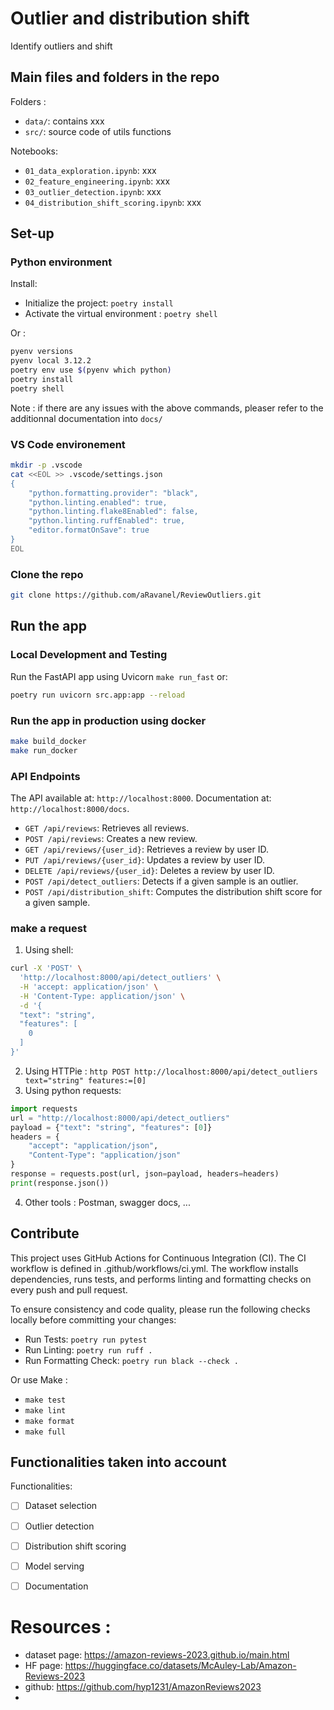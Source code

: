 # Outlier and distribution shift

Identify outliers and shift

## Main files and folders in the repo

Folders :

- `data/`: contains xxx
- `src/`: source code of utils functions

Notebooks:

- `01_data_exploration.ipynb`: xxx
- `02_feature_engineering.ipynb`: xxx
- `03_outlier_detection.ipynb`: xxx
- `04_distribution_shift_scoring.ipynb`: xxx

## Set-up

### Python environment

Install:

- Initialize the project: `poetry install`
- Activate the virtual environment : `poetry shell`

Or :

```bash
pyenv versions
pyenv local 3.12.2
poetry env use $(pyenv which python)
poetry install
poetry shell
```

Note : if there are any issues with the above commands, pleaser refer to the additionnal documentation into `docs/`

### VS Code environement

```bash
mkdir -p .vscode
cat <<EOL >> .vscode/settings.json
{
    "python.formatting.provider": "black",
    "python.linting.enabled": true,
    "python.linting.flake8Enabled": false,
    "python.linting.ruffEnabled": true,
    "editor.formatOnSave": true
}
EOL
```

### Clone the repo

```bash
git clone https://github.com/aRavanel/ReviewOutliers.git
```

## Run the app

### Local Development and Testing

Run the FastAPI app using Uvicorn `make run_fast` or:

```bash
poetry run uvicorn src.app:app --reload
```

### Run the app in production using docker

```bash
make build_docker
make run_docker
```

### API Endpoints

The API available at: `http://localhost:8000`.
Documentation at: `http://localhost:8000/docs`.

- `GET /api/reviews`: Retrieves all reviews.
- `POST /api/reviews`: Creates a new review.
- `GET /api/reviews/{user_id}`: Retrieves a review by user ID.
- `PUT /api/reviews/{user_id}`: Updates a review by user ID.
- `DELETE /api/reviews/{user_id}`: Deletes a review by user ID.
- `POST /api/detect_outliers`: Detects if a given sample is an outlier.
- `POST /api/distribution_shift`: Computes the distribution shift score for a given sample.

### make a request

1. Using shell:
```bash
curl -X 'POST' \
  'http://localhost:8000/api/detect_outliers' \
  -H 'accept: application/json' \
  -H 'Content-Type: application/json' \
  -d '{
  "text": "string",
  "features": [
    0
  ]
}'
```
2. Using HTTPie : `http POST http://localhost:8000/api/detect_outliers text="string" features:=[0]`
3. Using python requests:
```python
import requests
url = "http://localhost:8000/api/detect_outliers"
payload = {"text": "string", "features": [0]}
headers = {
    "accept": "application/json",
    "Content-Type": "application/json"
}
response = requests.post(url, json=payload, headers=headers)
print(response.json())
```
4. Other tools : Postman, swagger docs, ...

## Contribute

This project uses GitHub Actions for Continuous Integration (CI). The CI workflow is defined in .github/workflows/ci.yml. The workflow installs dependencies, runs tests, and performs linting and formatting checks on every push and pull request.

To ensure consistency and code quality, please run the following checks locally before committing your changes:

- Run Tests: `poetry run pytest`
- Run Linting: `poetry run ruff .`
- Run Formatting Check: `poetry run black --check .`

Or use Make :

- `make test`
- `make lint`
- `make format`
- `make full`

## Functionalities taken into account

Functionalities:

- [ ] Dataset selection
- [ ] Outlier detection
- [ ] Distribution shift scoring
- [ ] Model serving
- [ ] Documentation


# Resources : 

- dataset page: https://amazon-reviews-2023.github.io/main.html
- HF page: https://huggingface.co/datasets/McAuley-Lab/Amazon-Reviews-2023
- github: https://github.com/hyp1231/AmazonReviews2023
- 